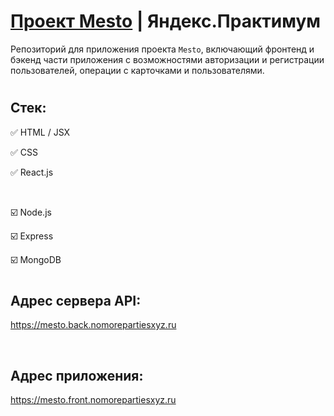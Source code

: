 # [Проект Mesto](https://mesto.front.nomorepartiesxyz.ru/) | Яндекс.Практимум
Репозиторий для приложения проекта `Mesto`, включающий фронтенд и бэкенд части приложения с возможностями авторизации и регистрации пользователей, операции с карточками и пользователями. 

#

## Стек:
✅ HTML / JSX 

✅ CSS

✅ React.js

<br>

☑️ Node.js

☑️ Express

☑️ MongoDB

#
## Адрес сервера API:

https://mesto.back.nomorepartiesxyz.ru

<br>

## Адрес приложения:

https://mesto.front.nomorepartiesxyz.ru